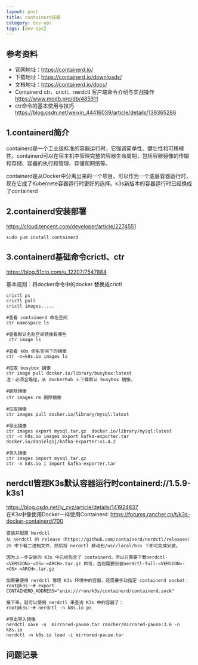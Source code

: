 ```yaml
---
layout: post
title: containerd容器
category: dev-ops
tags: [dev-ops]
---
```


## 参考资料
- 官网地址：https://containerd.io/
- 下载地址：https://containerd.io/downloads/
- 文档地址：https://containerd.io/docs/
- Containerd ctr、crictl、nerdctl 客户端命令介绍与实战操作 https://www.modb.pro/db/485911
- ctr命令的基本使用与技巧 https://blog.csdn.net/weixin_44416039/article/details/139365286

## 1.containerd简介
containerd是一个工业级标准的容器运行时，它强调简单性、健壮性和可移植性。containerd可以在宿主机中管理完整的容器生命周期，包括容器镜像的传输和存储、容器的执行和管理、存储和网络等。

containerd是从Docker中分离出来的一个项目，可以作为一个底层容器运行时，现在它成了Kubernete容器运行时更好的选择。k3s新版本的容器运行时已经换成了containerd

## 2.containerd安装部署
https://cloud.tencent.com/developer/article/2274551  
``` 
sudo yum install containerd
```

## 3.containerd基础命令crictl、ctr
https://blog.51cto.com/u_12207/7547884

基本规则：将docker命令中的docker 替换成crictl     
```
crictl ps
crictl pull
crictl images.....  
```

``` 
#查看 containerd 命名空间
ctr namespace ls

#查看默认名称空间镜像有哪些
 ctr image ls

#查看 k8s 命名空间下的镜像
ctr -n=k8s.io images ls 

#拉取 busybox 镜像
ctr image pull docker.io/library/busybox:latest
注：必须全路径，从 dockerhub 上下载默认 busybox 镜像。

#删除镜像
ctr images rm 删除镜像

#拉取镜像
ctr images pull docker.io/library/mysql:latest

#导出镜像
ctr images export mysql.tar.gz  docker.io/library/mysql:latest
ctr -n k8s.io images export kafka-exporter.tar docker.io/danielqsj/kafka-exporter:v1.4.2

#导入镜像 
ctr images import mysql.tar.gz
ctr -n k8s.io i import kafka-exporter.tar
```

## nerdctl管理K3s默认容器运行时containerd://1.5.9-k3s1
https://blog.csdn.net/ly_cyz/article/details/141924837  
在K3s中像使用Docker一样使用Containerd: https://forums.rancher.cn/t/k3s-docker-containerd/700  
``` 
安装并配置 Nerdctl
从 nerdctl 的 release（https://github.com/containerd/nerdctl/releases） 26 中下载二进制文件，然后将 nerdctl 移动到/usr/local/bin 下即可完成安装。

因为上一步安装的 K3s 中已经包含了 containerd，所以只需要下载nerdctl-<VERSION>-<OS>-<ARCH>.tar.gz 即可，否则需要安装nerdctl-full-<VERSION>-<OS>-<ARCH>.tar.gz

如果要使用 nerdctl 管理 K3s 环境中的容器，还需要手动指定 containerd socket：
root@k3s:~# export CONTAINERD_ADDRESS="unix:///run/k3s/containerd/containerd.sock"
    
接下来，就可以使用 nerdctl 来查询 K3s 中的容器了：
root@k3s:~# nerdctl -n k8s.io ps 

#导出导入镜像
nerdctl save -o  mirrored-pause.tar rancher/mirrored-pause:3.6 -n  k8s.io
nerdctl -n k8s.io load -i mirrored-pause.tar
```

## 问题记录